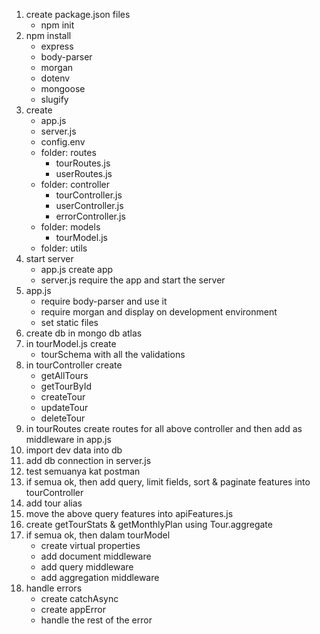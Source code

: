 1. create package.json files
	- npm init
2. npm install
	- express
	- body-parser
	- morgan
	- dotenv
	- mongoose
	- slugify
3. create
	- app.js
	- server.js
	- config.env
	- folder: routes
		- tourRoutes.js
		- userRoutes.js
	- folder: controller
		- tourController.js
		- userController.js
		- errorController.js
	- folder: models
		- tourModel.js
	- folder: utils
4. start server
	- app.js create app
	- server.js require the app and start the server
5. app.js
	- require body-parser and use it
	- require morgan and display on development environment
	- set static files
6. create db in mongo db atlas
7. in tourModel.js create 
	- tourSchema with all the validations
8. in tourController create
	- getAllTours
	- getTourById
	- createTour
	- updateTour
	- deleteTour
9. in tourRoutes create routes for all above controller and then add as middleware in app.js
10. import dev data into db
11. add db connection in server.js
12. test semuanya kat postman
13. if semua ok, then add query, limit fields, sort & paginate features into tourController
14. add tour alias
15. move the above query features into apiFeatures.js
16. create getTourStats & getMonthlyPlan using Tour.aggregate
17. if semua ok, then dalam tourModel
	- create virtual properties
	- add document middleware
	- add query middleware
	- add aggregation middleware
18. handle errors
	- create catchAsync
	- create appError
	- handle the rest of the error



	
